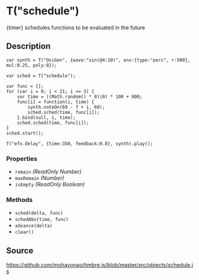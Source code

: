 T("schedule")
=============
{timer} schedules functions to be evaluated in the future

## Description ##

```timbre
var synth = T("OscGen", {wave:"sin(@4:10)", env:{type:"perc", r:500}, mul:0.25, poly:8});

var sched = T("schedule");

var func = [];
for (var i = 0; i < 21; i += 3) {
    var time = ((Math.random() * 8)|0) * 100 + 800;
    func[i] = function(i, time) {
        synth.noteOn(69 - 7 + i, 60);
        sched.sched(time, func[i]);
    }.bind(null, i, time);
    sched.sched(time, func[i]);
}
sched.start();

T("efx.delay", {time:350, feedback:0.8}, synth).play();
```

### Properties ###
- `remain` _(ReadOnly Number)_
- `maxRemain` _(Number)_
- `isEmpty` _(ReadOnly Boolean)_

### Methods ###
- `sched(delta, func)`
- `schedAbs(time, func)`
- `advance(delta)`
- `clear()`

## Source ##
https://github.com/mohayonao/timbre.js/blob/master/src/objects/schedule.js
